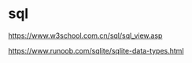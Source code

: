 # sql

https://www.w3school.com.cn/sql/sql_view.asp

https://www.runoob.com/sqlite/sqlite-data-types.html